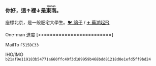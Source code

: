 ### 你好，這↑裡↓是<ruby>東南<rt>tounan</rt></ruby>。

座標北京<!--（大噓）-->，是一般肥宅大學生。[🐦 鴿子](https://twitter.com/ExpXLnA) / [✈️ 蕪湖起飛](https://t.me/GPLv3)

One-man 進度 \[>>=======================\]

MailTo `F515DC33`

<!-- `echo -n "→${SECRET}←" | sha256sum` -->

IHO/IMO `b21af9e119183b54771a660ffc49f3d189959b468bdd81218d0e1efd5ff9bd24`

<!--
**tounan/tounan** is a ✨ _special_ ✨ repository because its `README.md` (this file) appears on your GitHub profile.
